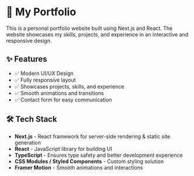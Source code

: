 # 🚀 My Portfolio  

This is a personal portfolio website built using Next.js and React. The website showcases my skills, projects, and experience in an interactive and responsive design.  

## ✨ Features  

- ✅ Modern UI/UX Design  
- ✅ Fully responsive layout  
- ✅ Showcases projects, skills, and experience  
- ✅ Smooth animations and transitions  
- ✅ Contact form for easy communication  

## 🛠️ Tech Stack  

- **Next.js** - React framework for server-side rendering & static site generation  
- **React** - JavaScript library for building UI  
- **TypeScript** - Ensures type safety and better development experience  
- **CSS Modules / Styled Components** - Custom styling solution  
- **Framer Motion** - Smooth animations and interactions  

## 
